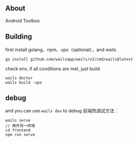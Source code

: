 ## About

Android Toolbox 



## Building

first install golang、npm、upx（optional），and wails

```
go install github.com/wailsapp/wails/v2/cmd/wails@latest
```

check env, if all conditions are met, just build

```
wails doctor
wails build -upx
```

## debug

and you can use `wails dev` to debug
前端热调试方法：
```
wails serve
// 再开另一终端
cd frontend
npm run serve
```
